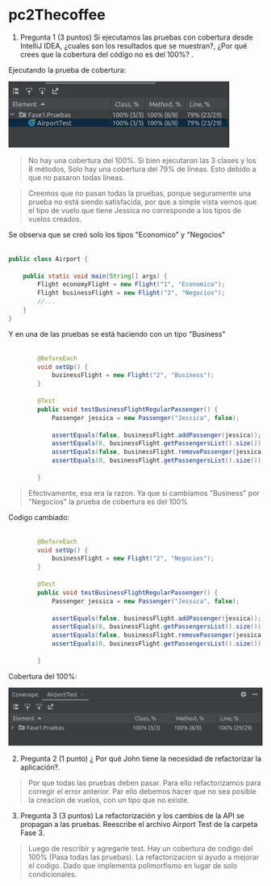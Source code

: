 # pc2Thecoffee

1. Pregunta 1 (3 puntos) Si ejecutamos las pruebas con cobertura desde IntelliJ IDEA, ¿cuales son los
resultados que se muestran?, ¿Por qué crees que la cobertura del código no es del 100%? .

Ejecutando la prueba de cobertura: 

![Screen shot de la prueba de cobertura](./src/resource/coveragePrueba.png)
>No hay una cobertura del 100%. Si bien ejecutaron 
> las 3 clases y los 8 métodos, Solo hay una cobertura del 79% de líneas.
> Esto debido a que no pasaron todas líneas. 



>Creemos que no pasan todas la pruebas, porque seguramente
> una prueba no está siendo satisfacida, por
> que a simple vista vemos que el tipo de vuelo
> que tiene Jessica no corresponde a los tipos de vuelos creados. 

Se observa que se creó solo los tipos "Economico" y "Negocios"
```Java

public class Airport {

    public static void main(String[] args) {
        Flight economyFlight = new Flight("1", "Economico");
        Flight businessFlight = new Flight("2", "Negocios");
        //...
    }
}

```
Y en una de las pruebas se está haciendo con un tipo "Business"


``` Java

        @BeforeEach
        void setUp() {
            businessFlight = new Flight("2", "Business");
        }

        @Test
        public void testBusinessFlightRegularPassenger() {
            Passenger jessica = new Passenger("Jessica", false);

            assertEquals(false, businessFlight.addPassenger(jessica));
            assertEquals(0, businessFlight.getPassengersList().size());
            assertEquals(false, businessFlight.removePassenger(jessica));
            assertEquals(0, businessFlight.getPassengersList().size());

        }
```

> Efectivamente, esa era la razon. Ya que si cambiamos "Business" por
> "Negocios" la prueba de cobertura es del 100%

Codigo cambiado:

``` Java

        @BeforeEach
        void setUp() {
            businessFlight = new Flight("2", "Negocios");
        }

        @Test
        public void testBusinessFlightRegularPassenger() {
            Passenger jessica = new Passenger("Jessica", false);

            assertEquals(false, businessFlight.addPassenger(jessica));
            assertEquals(0, businessFlight.getPassengersList().size());
            assertEquals(false, businessFlight.removePassenger(jessica));
            assertEquals(0, businessFlight.getPassengersList().size());

        }
```

Cobertura del 100%:

![Screen shot de la prueba de cobertura](./src/resource/coverage100.png)


2. Pregunta 2 (1 punto) ¿ Por qué John tiene la necesidad de refactorizar la aplicación?.

>Por que todas las pruebas deben pasar. Para ello refactorizamos para corregir el error anterior. Par ello debemos hacer que no sea posible la creacion de vuelos, con un tipo que no existe.  

3. Pregunta 3 (3 puntos) La refactorización y los cambios de la API se propagan a las pruebas.
Reescribe el archivo Airport Test de la carpeta Fase 3. 
>Luego de rescribir y agregarle test.
>Hay un cobertura de codigo del 100% (Pasa todas las pruebas).
>La refactorizacion si ayudo a mejorar el codigo. Dado que implementa polimorfismo en lugar de solo condicionales.
